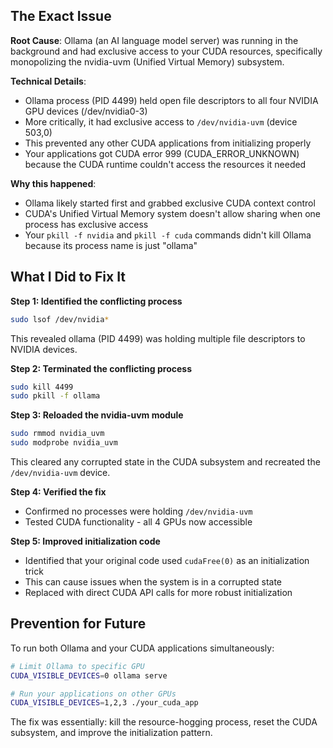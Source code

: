 ## The Exact Issue

**Root Cause**: Ollama (an AI language model server) was running in the background and had exclusive access to your CUDA resources, specifically monopolizing the nvidia-uvm (Unified Virtual Memory) subsystem.

**Technical Details**:
- Ollama process (PID 4499) held open file descriptors to all four NVIDIA GPU devices (/dev/nvidia0-3) 
- More critically, it had exclusive access to `/dev/nvidia-uvm` (device 503,0)
- This prevented any other CUDA applications from initializing properly
- Your applications got CUDA error 999 (CUDA_ERROR_UNKNOWN) because the CUDA runtime couldn't access the resources it needed

**Why this happened**: 
- Ollama likely started first and grabbed exclusive CUDA context control
- CUDA's Unified Virtual Memory system doesn't allow sharing when one process has exclusive access
- Your `pkill -f nvidia` and `pkill -f cuda` commands didn't kill Ollama because its process name is just "ollama"

## What I Did to Fix It

**Step 1: Identified the conflicting process**
```bash
sudo lsof /dev/nvidia*
```
This revealed ollama (PID 4499) was holding multiple file descriptors to NVIDIA devices.

**Step 2: Terminated the conflicting process**
```bash
sudo kill 4499
sudo pkill -f ollama
```

**Step 3: Reloaded the nvidia-uvm module**
```bash
sudo rmmod nvidia_uvm
sudo modprobe nvidia_uvm
```
This cleared any corrupted state in the CUDA subsystem and recreated the `/dev/nvidia-uvm` device.

**Step 4: Verified the fix**
- Confirmed no processes were holding `/dev/nvidia-uvm`
- Tested CUDA functionality - all 4 GPUs now accessible

**Step 5: Improved initialization code**
- Identified that your original code used `cudaFree(0)` as an initialization trick
- This can cause issues when the system is in a corrupted state
- Replaced with direct CUDA API calls for more robust initialization

## Prevention for Future

To run both Ollama and your CUDA applications simultaneously:
```bash
# Limit Ollama to specific GPU
CUDA_VISIBLE_DEVICES=0 ollama serve

# Run your applications on other GPUs
CUDA_VISIBLE_DEVICES=1,2,3 ./your_cuda_app
```

The fix was essentially: kill the resource-hogging process, reset the CUDA subsystem, and improve the initialization pattern.
